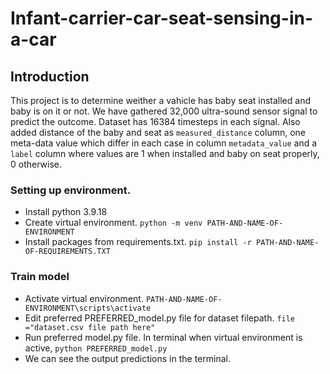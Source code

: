 # Infant-carrier-car-seat-sensing-in-a-car
## Introduction
This project is to determine weither a vahicle has baby seat installed and baby is on it or not.
We have gathered 32,000 ultra-sound sensor signal to predict the outcome. Dataset has 16384 timesteps in each signal. Also added
distance of the baby and seat as `measured_distance` column, one meta-data value which differ in each case in column `metadata_value`
and a `label` column where values are 1 when installed and baby on seat properly, 0 otherwise.

### Setting up environment.
- Install python 3.9.18
- Create virtual environment. `python -m venv PATH-AND-NAME-OF-ENVIRONMENT`
- Install packages from requirements.txt. `pip install -r PATH-AND-NAME-OF-REQUIREMENTS.TXT`

### Train model
- Activate virtual environment. `PATH-AND-NAME-OF-ENVIRONMENT\scripts\activate`
- Edit preferred PREFERRED_model.py file for dataset filepath. `file ="dataset.csv file path here"`
- Run preferred model.py file. In terminal when virtual environment is active, `python PREFERRED_model.py`
- We can see the output predictions in the terminal.

